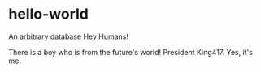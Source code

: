 # hello-world
An arbitrary database
Hey Humans!

There is a boy who is from the future's world! President King417.
Yes, it's me.
